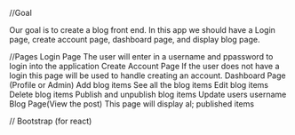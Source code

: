 //Goal

Our goal is to create a blog front end. In this app we should have a Login page, create account page, dashboard page, and display blog page.

//Pages
    Login Page
        The user will enter in a username and ppassword to login into the application
    Create Account Page
        If the user does not have a login this page will be used to handle creating an account.
    Dashboard Page (Profile or Admin)
        Add blog items
        See all the blog items
        Edit blog items
        Delete blog items
        Publish and unpublish blog items
        Update users username
    Blog Page(View the post)
        This page will display al; published items

//  Bootstrap (for react)